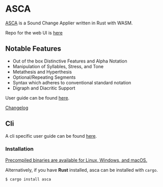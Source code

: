 # ASCA

[ASCA](https://asca.girv.dev) is a Sound Change Applier written in Rust with WASM.

Repo for the web UI is [here](https://github.com/Girv98/asca)

## Notable Features
- Out of the box Distinctive Features and Alpha Notation
- Manipulation of Syllables, Stress, and Tone
- Metathesis and Hyperthesis
- Optional/Repeating Segments
- Syntax which adheres to conventional standard notation
- Digraph and Diacritic Support


User guide can be found [here](./doc/doc.md).

[Changelog](./CHANGELOG.md)

## Cli

A cli specific user guide can be found [here](./doc/doc-cli.md).

### Installation

[Precompiled binaries are available for Linux, Windows, and macOS.](https://github.com/Girv98/asca-rust/releases)

Alternatively, if you have **Rust** installed, asca can be installed with `cargo`.


```
$ cargo install asca
```